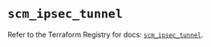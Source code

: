 # `scm_ipsec_tunnel`

Refer to the Terraform Registry for docs: [`scm_ipsec_tunnel`](https://registry.terraform.io/providers/paloaltonetworks/scm/1.0.2/docs/resources/ipsec_tunnel).
